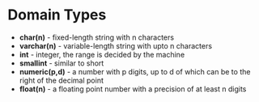 # Domain Types
* **char(n)** - fixed-length string with n characters
* **varchar(n)** - variable-length string with upto n characters
* **int** - integer, the range is decided by the machine
* **smallint** - similar to short
* **numeric(p,d)** - a number with p digits, up to d of which can be to the right of the decimal point
* **float(n)** - a floating point number with a precision of at least n digits
